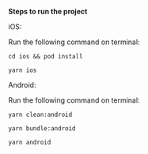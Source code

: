 **Steps to run the project**

iOS:

Run the following command on terminal:

`cd ios && pod install`

`yarn ios`

Android:

Run the following command on terminal:

`yarn clean:android`

`yarn bundle:android`

`yarn android`

